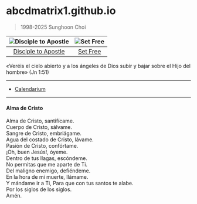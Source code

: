 # abcdmatrix1.github.io

> 1998-2025 Sunghoon Choi  


| ![Disciple to Apostle](https://www.ncronline.org/files/styles/article_one-third_width/public/Jacob%27s%20ladder_1.jpg) | ![Set Free](https://www.ncronline.org/files/styles/article_one-third_width/public/beelzebul_9.jpg) |
| :--: | :--: |
| [Disciple to Apostle](https://www.ncronline.org/spirituality/pencil-preaching/disciple-apostle) | [Set Free](https://www.ncronline.org/spirituality/pencil-preaching/pencil-preaching/set-free-0)  |

«Veréis el cielo abierto y a los ángeles de Dios subir y bajar sobre el Hijo del hombre» (Jn 1:51)

----
 
* [Calendarium](./LC.md) 


----

#### Alma de Cristo  

Alma de Cristo, santifícame.  
Cuerpo de Cristo, sálvame.  
Sangre de Cristo, embriágame.  
Agua del costado de Cristo, lávame.  
Pasión de Cristo, confórtame.  
¡Oh, buen Jesús!, óyeme.  
Dentro de tus llagas, escóndeme.  
No permitas que me aparte de Ti.  
Del maligno enemigo, defiéndeme.  
En la hora de mi muerte, llámame.  
Y mándame ir a Ti, 
Para que con tus santos te alabe.  
Por los siglos de los siglos.  
Amén. 